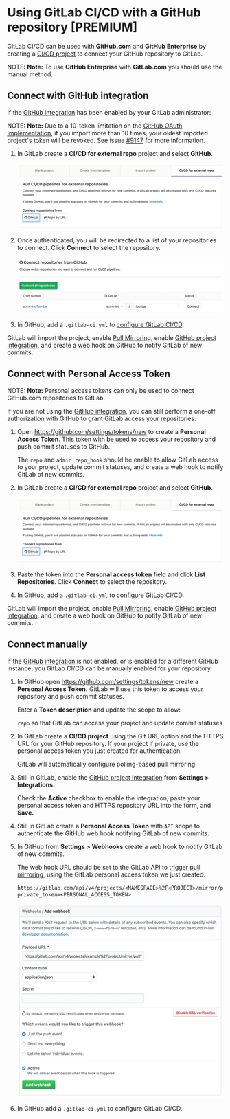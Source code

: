 # Using GitLab CI/CD with a GitHub repository **[PREMIUM]**

GitLab CI/CD can be used with **GitHub.com** and **GitHub Enterprise** by
creating a [CI/CD project][cicd-projects] to connect your GitHub repository to
GitLab.

NOTE: **Note:**
To use **GitHub Enterprise** with **GitLab.com** you should use the
manual method.

## Connect with GitHub integration

If the [GitHub integration][github-integration] has been enabled by your GitLab
administrator:

NOTE: **Note:**
Due to a 10-token limitation on the [GitHub OAuth Implementation](https://developer.github.com/apps/building-oauth-apps/authorizing-oauth-apps/#creating-multiple-tokens-for-oauth-apps),
if you import more than 10 times, your oldest imported project's token will be 
revoked. See issue [#9147](https://gitlab.com/gitlab-org/gitlab-ee/issues/9147)
for more information.

1. In GitLab create a **CI/CD for external repo** project and select
   **GitHub**.

    ![Create project](img/github_omniauth.png)

1. Once authenticated, you will be redirected to a list of your repositories to
   connect. Click **Connect** to select the repository.

    ![Create project](img/github_repo_list.png)

1. In GitHub, add a `.gitlab-ci.yml` to [configure GitLab CI/CD][ci-quickstart].

GitLab will import the project, enable [Pull Mirroring][pull-mirroring], enable
[GitHub project integration][github-project-integration], and create a web hook
on GitHub to notify GitLab of new commits.

## Connect with Personal Access Token

NOTE: **Note:** Personal access tokens can only be used to connect GitHub.com
repositories to GitLab.

If you are not using the [GitHub integration][github-integration], you can
still perform a one-off authorization with GitHub to grant GitLab access your
repositories:

1. Open https://github.com/settings/tokens/new to create a **Personal Access
   Token**. This token with be used to access your repository and push commit
   statuses to GitHub.
   
    The `repo` and `admin:repo_hook` should be enable to allow GitLab access to
    your project, update commit statuses, and create a web hook to notify
    GitLab of new commits.

1. In GitLab create a **CI/CD for external repo** project and select
   **GitHub**.

    ![Create project](img/github_omniauth.png)

1. Paste the token into the **Personal access token** field and click **List
   Repositories**. Click **Connect** to select the repository.

1. In GitHub, add a `.gitlab-ci.yml` to [configure GitLab CI/CD][ci-quickstart].

GitLab will import the project, enable [Pull Mirroring][pull-mirroring], enable
[GitHub project integration][github-project-integration], and create a web hook
on GitHub to notify GitLab of new commits.

## Connect manually

If the [GitHub integration][github-integration] is not enabled, or is enabled
for a different GitHub instance, you GitLab CI/CD can be manually enabled for
your repository.

1. In GitHub open https://github.com/settings/tokens/new create a **Personal
   Access Token.** GitLab will use this token to access your repository and
   push commit statuses.
   
    Enter a **Token description** and update the scope to allow:

    `repo` so that GitLab can access your project and update commit statuses

1. In GitLab create a **CI/CD project** using the Git URL option and the HTTPS
   URL for your GitHub repository. If your project if private, use the personal
   access token you just created for authentication.

    GitLab will automatically configure polling-based pull mirroring.

1. Still in GitLab, enable the [GitHub project integration][github-project-integration]
   from **Settings > Integrations.**

    Check the **Active** checkbox to enable the integration, paste your
    personal access token and HTTPS repository URL into the form, and **Save.**

1. Still in GitLab create a **Personal Access Token** with `API` scope to
   authenticate the GitHub web hook notifying GitLab of new commits.

1. In GitHub from **Settings > Webhooks** create a web hook to notify GitLab of
   new commits.

    The web hook URL should be set to the GitLab API to
    [trigger pull mirroring][pull-mirroring-trigger],
    using the GitLab personal access token we just created.

    ```
    https://gitlab.com/api/v4/projects/<NAMESPACE>%2F<PROJECT>/mirror/pull?private_token=<PERSONAL_ACCESS_TOKEN>
    ```

    ![Create web hook](img/github_push_webhook.png)

1. In GitHub add a `.gitlab-ci.yml` to configure GitLab CI/CD.

[ci-quickstart]: ../quick_start/README.md
[cicd-projects]: ../../user/project/ci_cd_for_external_repo.md
[github-integration]: ../../integration/github.md
[github-project-integration]: ../../user/project/integrations/github.md
[pull-mirroring]: ../../workflow/repository_mirroring.md#pulling-from-a-remote-repository
[pull-mirroring-trigger]: ../../api/projects.md#start-the-pull-mirroring-process-for-a-project
